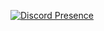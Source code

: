 [![Discord Presence](https://lanyard.cnrad.dev/api/641342229570519040)](https://discord.com/users/641342229570519040)
